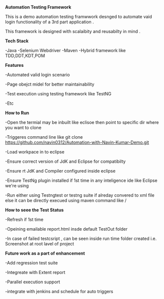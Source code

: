  **Automation Testing Framework**

This is a demo automation testing framwwork desnged to automate vaid login functionality of a 3rd part application .

This framework is designed with scalaibity and reusabilty in mind .

**Tech Stack**

-Java 
-Selenium Webdriver 
-Maven
-Hybrid framework like TDD,DDT,KDT,POM

**Features** 

-Automated valid login scenario

-Page obejct midel for better maintainability

-Test execution using testing framework like TestNG

-Etc

**How to Run**

-Open the termial may be inbuilt like eclisoe then point to specific dir where  you want to clone 

-Triggeres command line like git clone https://github.com/navin0312/Automation-with-Navin-Kumar-Demo.git

-Load workpace in to eclipse 

-Ensure correct version of JdK and Eclipse for compatibilty 

-Ensure rt JdK and Compiler configured inside eclipse 

-Ensure TestNg plugin installed if 1st time in any inteligence ide like Eclipse we're using 

-Run either using Testngtest or testng suite if alreday convered to xml file  else it can be directly execued using maven command like <mvn clean test>/<mvn lcean install>

**How to seee the Test Status**

-Refresh if 1st time

-Opeining emailable report.html insde default TestOut folder

-In case of failed testcsript , can be seen inside run time folder created i.e. Screenshot at root lavel of project

**Future work as a part of enhancement**

-Add regression test suite

-Integreate with Extent report

-Parallel execution support

-integrate with jenkins and schedule for auto triggers 
